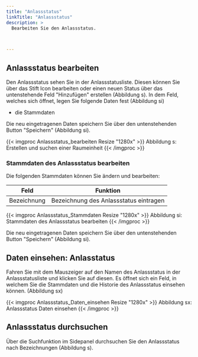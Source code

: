 ```yaml
---
title: "Anlassstatus"
linkTitle: "Anlassstatus"
description: >
  Bearbeiten Sie den Anlassstatus.   
 


---
```

## Anlassstatus bearbeiten
Den Anlassstatus sehen Sie in der Anlassstatusliste. Diesen können Sie über das Stift Icon bearbeiten oder einen neuen Status über das untenstehende Feld "Hinzufügen" erstellen (Abbildung s). In dem Feld, welches sich öffnet, legen Sie folgende Daten fest (Abbildung si) 
* die Stammdaten 

Die neu eingetragenen Daten speichern Sie über den untenstehenden Button "Speichern" (Abbildung si).

{{< imgproc Anlassstatus_bearbeiten Resize "1280x" >}}
Abbildung s: Erstellen und suchen einer Raumeinheit
{{< /imgproc >}}

### Stammdaten des Anlassstatus bearbeiten
Die folgenden Stammdaten können Sie ändern und bearbeiten: 

| Feld         | Funktion         | 
| ------------- |-------------  | 
| Bezeichnung       | Bezeichnung des Anlassstatus eintragen |


{{< imgproc Anlassstatus_Stammdaten Resize "1280x" >}}
Abbildung si: Stammdaten des Anlassstatus bearbeiten
{{< /imgproc >}}

Die neu eingetragenen Daten speichern Sie über den untenstehenden Button "Speichern" (Abbildung si).

## Daten einsehen: Anlasstatus 
Fahren Sie mit dem Mauszeiger auf den Namen des Anlassstatus in der Anlassstatusliste und klicken Sie auf diesen. Es öffnet sich ein Feld, in welchem Sie die Stammdaten und die Historie des Anlassstatus einsehen können. (Abbildung sx) 

{{< imgproc Anlassstatus_Daten_einsehen Resize "1280x" >}}
Abbildung sx: Anlassstatus Daten einsehen
{{< /imgproc >}}

## Anlassstatus durchsuchen
Über die Suchfunktion im Sidepanel durchsuchen Sie den Anlassstatus nach Bezeichnungen (Abbildung s).